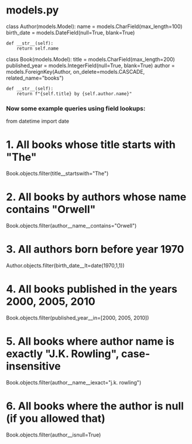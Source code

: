 # models.py

class Author(models.Model):
    name = models.CharField(max_length=100)
    birth_date = models.DateField(null=True, blank=True)

    def __str__(self):
        return self.name

class Book(models.Model):
    title = models.CharField(max_length=200)
    published_year = models.IntegerField(null=True, blank=True)
    author = models.ForeignKey(Author, on_delete=models.CASCADE, related_name="books")

    def __str__(self):
        return f"{self.title} by {self.author.name}"



### Now some example queries using field lookups:

from datetime import date

# 1. All books whose title starts with "The"
Book.objects.filter(title__startswith="The")

# 2. All books by authors whose name contains "Orwell"
Book.objects.filter(author__name__contains="Orwell")

# 3. All authors born before year 1970
Author.objects.filter(birth_date__lt=date(1970,1,1))

# 4. All books published in the years 2000, 2005, 2010
Book.objects.filter(published_year__in=[2000, 2005, 2010])

# 5. All books where author name is exactly "J.K. Rowling", case-insensitive
Book.objects.filter(author__name__iexact="j.k. rowling")

# 6. All books where the author is null (if you allowed that)
Book.objects.filter(author__isnull=True)

